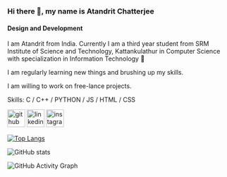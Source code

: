 ### Hi there 👋, my name is Atandrit Chatterjee
#### Design and Development
I am Atandrit from India. Currently I am a third year student from SRM Institute of Science and Technology, Kattankulathur in Computer Science with specialization in Information Technology 📡

I am regularly learning new things and brushing up my skills.

I am willing to work on free-lance projects.


Skills: C / C++ / PYTHON / JS / HTML / CSS



[<img src='https://cdn.jsdelivr.net/npm/simple-icons@3.0.1/icons/github.svg' alt='github' height='40'>](https://github.com/atandrit)  [<img src='https://cdn.jsdelivr.net/npm/simple-icons@3.0.1/icons/linkedin.svg' alt='linkedin' height='40'>](https://www.linkedin.com/in/atandrit-chatterjee/)  [<img src='https://cdn.jsdelivr.net/npm/simple-icons@3.0.1/icons/instagram.svg' alt='instagram' height='40'>](https://www.instagram.com/atandrit._/)  

[![Top Langs](https://github-readme-stats.vercel.app/api/top-langs/?username=atandrit)](https://github.com/anuraghazra/github-readme-stats)

![GitHub stats](https://github-readme-stats.vercel.app/api?username=atandrit&show_icons=true)  

![GitHub Activity Graph](https://activity-graph.herokuapp.com/graph?username=atandrit)  

